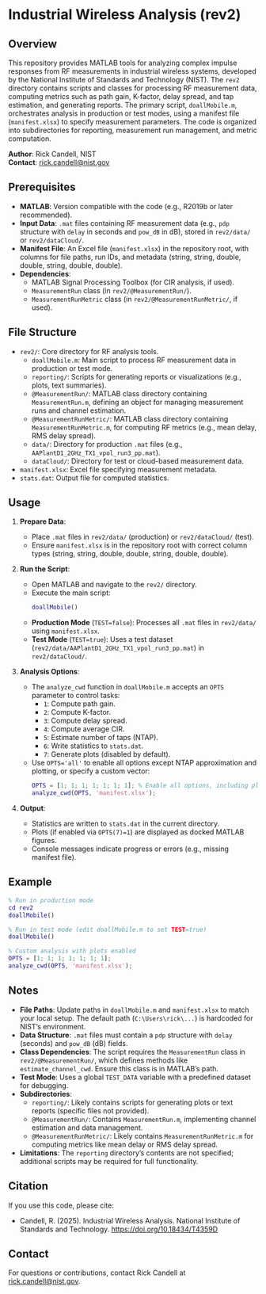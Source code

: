 # Industrial Wireless Analysis (rev2)

## Overview

This repository provides MATLAB tools for analyzing complex impulse responses from RF measurements in industrial wireless systems, developed by the National Institute of Standards and Technology (NIST). The `rev2` directory contains scripts and classes for processing RF measurement data, computing metrics such as path gain, K-factor, delay spread, and tap estimation, and generating reports. The primary script, `doallMobile.m`, orchestrates analysis in production or test modes, using a manifest file (`manifest.xlsx`) to specify measurement parameters. The code is organized into subdirectories for reporting, measurement run management, and metric computation.

**Author**: Rick Candell, NIST  
**Contact**: rick.candell@nist.gov

## Prerequisites

- **MATLAB**: Version compatible with the code (e.g., R2019b or later recommended).
- **Input Data**: `.mat` files containing RF measurement data (e.g., `pdp` structure with `delay` in seconds and `pow_dB` in dB), stored in `rev2/data/` or `rev2/dataCloud/`.
- **Manifest File**: An Excel file (`manifest.xlsx`) in the repository root, with columns for file paths, run IDs, and metadata (string, string, double, double, string, double, double).
- **Dependencies**:
  - MATLAB Signal Processing Toolbox (for CIR analysis, if used).
  - `MeasurementRun` class (in `rev2/@MeasurementRun/`).
  - `MeasurementRunMetric` class (in `rev2/@MeasurementRunMetric/`, if used).

## File Structure

- `rev2/`: Core directory for RF analysis tools.
  - `doallMobile.m`: Main script to process RF measurement data in production or test mode.
  - `reporting/`: Scripts for generating reports or visualizations (e.g., plots, text summaries).
  - `@MeasurementRun/`: MATLAB class directory containing `MeasurementRun.m`, defining an object for managing measurement runs and channel estimation.
  - `@MeasurementRunMetric/`: MATLAB class directory containing `MeasurementRunMetric.m`, for computing RF metrics (e.g., mean delay, RMS delay spread).
  - `data/`: Directory for production `.mat` files (e.g., `AAPlantD1_2GHz_TX1_vpol_run3_pp.mat`).
  - `dataCloud/`: Directory for test or cloud-based measurement data.
- `manifest.xlsx`: Excel file specifying measurement metadata.
- `stats.dat`: Output file for computed statistics.

## Usage

1. **Prepare Data**:
   - Place `.mat` files in `rev2/data/` (production) or `rev2/dataCloud/` (test).
   - Ensure `manifest.xlsx` is in the repository root with correct column types (string, string, double, double, string, double, double).

2. **Run the Script**:
   - Open MATLAB and navigate to the `rev2/` directory.
   - Execute the main script:
     ```matlab
     doallMobile()
     ```
   - **Production Mode** (`TEST=false`): Processes all `.mat` files in `rev2/data/` using `manifest.xlsx`.
   - **Test Mode** (`TEST=true`): Uses a test dataset (`rev2/data/AAPlantD1_2GHz_TX1_vpol_run3_pp.mat`) in `rev2/dataCloud/`.

3. **Analysis Options**:
   - The `analyze_cwd` function in `doallMobile.m` accepts an `OPTS` parameter to control tasks:
     - `1`: Compute path gain.
     - `2`: Compute K-factor.
     - `3`: Compute delay spread.
     - `4`: Compute average CIR.
     - `5`: Estimate number of taps (NTAP).
     - `6`: Write statistics to `stats.dat`.
     - `7`: Generate plots (disabled by default).
   - Use `OPTS='all'` to enable all options except NTAP approximation and plotting, or specify a custom vector:
     ```matlab
     OPTS = [1; 1; 1; 1; 1; 1; 1]; % Enable all options, including plots
     analyze_cwd(OPTS, 'manifest.xlsx');
     ```

4. **Output**:
   - Statistics are written to `stats.dat` in the current directory.
   - Plots (if enabled via `OPTS(7)=1`) are displayed as docked MATLAB figures.
   - Console messages indicate progress or errors (e.g., missing manifest file).

## Example

```matlab
% Run in production mode
cd rev2
doallMobile()

% Run in test mode (edit doallMobile.m to set TEST=true)
doallMobile()

% Custom analysis with plots enabled
OPTS = [1; 1; 1; 1; 1; 1; 1];
analyze_cwd(OPTS, 'manifest.xlsx');
```

## Notes

- **File Paths**: Update paths in `doallMobile.m` and `manifest.xlsx` to match your local setup. The default path (`C:\Users\rick\...`) is hardcoded for NIST’s environment.
- **Data Structure**: `.mat` files must contain a `pdp` structure with `delay` (seconds) and `pow_dB` (dB) fields.
- **Class Dependencies**: The script requires the `MeasurementRun` class in `rev2/@MeasurementRun/`, which defines methods like `estimate_channel_cwd`. Ensure this class is in MATLAB’s path.
- **Test Mode**: Uses a global `TEST_DATA` variable with a predefined dataset for debugging.
- **Subdirectories**:
  - `reporting/`: Likely contains scripts for generating plots or text reports (specific files not provided).
  - `@MeasurementRun/`: Contains `MeasurementRun.m`, implementing channel estimation and data management.
  - `@MeasurementRunMetric/`: Likely contains `MeasurementRunMetric.m` for computing metrics like mean delay or RMS delay spread.
- **Limitations**: The `reporting` directory’s contents are not specified; additional scripts may be required for full functionality.

## Citation

If you use this code, please cite:
- Candell, R. (2025). Industrial Wireless Analysis. National Institute of Standards and Technology. https://doi.org/10.18434/T4359D

## Contact

For questions or contributions, contact Rick Candell at rick.candell@nist.gov.
